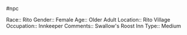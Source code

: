 #npc 

Race:: Rito
Gender:: Female
Age:: Older Adult
Location:: Rito Village
Occupation:: Innkeeper
Comments:: Swallow's Roost Inn
Type:: Medium
